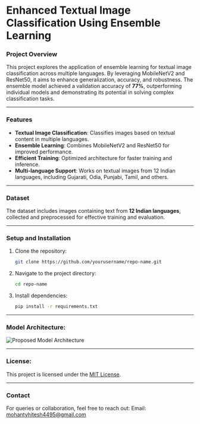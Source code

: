 # **Enhanced Textual Image Classification Using Ensemble Learning**

### **Project Overview**
This project explores the application of ensemble learning for textual image classification across multiple languages. By leveraging MobileNetV2 and ResNet50, it aims to enhance generalization, accuracy, and robustness. The ensemble model achieved a validation accuracy of **77%**, outperforming individual models and demonstrating its potential in solving complex classification tasks.

---

### **Features**
- **Textual Image Classification**: Classifies images based on textual content in multiple languages.
- **Ensemble Learning**: Combines MobileNetV2 and ResNet50 for improved performance.
- **Efficient Training**: Optimized architecture for faster training and inference.
- **Multi-language Support**: Works on textual images from 12 Indian languages, including Gujarati, Odia, Punjabi, Tamil, and others.

---

###  **Dataset**
The dataset includes images containing text from **12 Indian languages**, collected and preprocessed for effective training and evaluation.

---

### **Setup and Installation**
1. Clone the repository:
   ```bash
   git clone https://github.com/yourusername/repo-name.git
2. Navigate to the project directory:
   ```bash
   cd repo-name
3. Install dependencies:
   ```bash
   pip install -r requirements.txt

---

### **Model Architecture:**
![Proposed Model Architecture](./Images/Proposed%20Model%20Architecture.png "Proposed Model Architecture")

---

### **License:**
This project is licensed under the [MIT License](./LICENSE).

---

### **Contact**
For queries or collaboration, feel free to reach out:
Email: [mohantyhitesh4495@gmail.com](mailto:mohantyhitesh4495@gmail.com)

